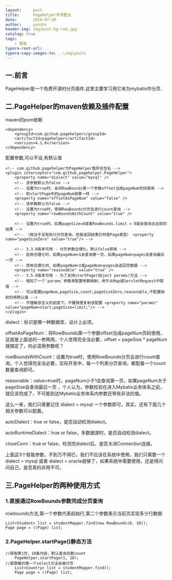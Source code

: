 ```yaml
---
layout:     post
title:      PageHelper专项整治
date:       2018-07-20
author:     yunzhs
header-img: img/post-bg-rwd.jpg
catalog: true
tags:
    - 随笔
typora-root-url: ..
typora-copy-images-to: ..\img\posts
---
```


##  一.前言

PageHelper是一个免费开源的分页插件,这里主要学习用它来为mybatis作分页.



## 二.PageHelper的maven依赖及插件配置

maven的pom依赖

```
<dependency>
	<groupId>com.github.pagehelper</groupId>
	<artifactId>pagehelper</artifactId>
	<version>4.1.6</version>
</dependency>
```

配置参数,可以不设,有默认值

```
<!-- com.github.pagehelper为PageHelper类所在包名 -->
<plugin interceptor="com.github.pagehelper.PageHelper">
	<property name="dialect" value="mysql" />
	<!-- 该参数默认为false -->
	<!-- 设置为true时，会将RowBounds第一个参数offset当成pageNum页码使用 -->
	<!-- 和startPage中的pageNum效果一样 -->
	<property name="offsetAsPageNum" value="false" />
	<!-- 该参数默认为false -->
	<!-- 设置为true时，使用RowBounds分页会进行count查询 -->
	<property name="rowBoundsWithCount" value="true" />
 
	<!-- 设置为true时，如果pageSize=0或者RowBounds.limit = 0就会查询出全部的结果 -->
	<!-- （相当于没有执行分页查询，但是返回结果仍然是Page类型） <property name="pageSizeZero" value="true"/> -->
 
	<!-- 3.3.0版本可用 - 分页参数合理化，默认false禁用 -->
	<!-- 启用合理化时，如果pageNum<1会查询第一页，如果pageNum>pages会查询最后一页 -->
	<!-- 禁用合理化时，如果pageNum<1或pageNum>pages会返回空数据 -->
	<property name="reasonable" value="true" />
	<!-- 3.5.0版本可用 - 为了支持startPage(Object params)方法 -->
	<!-- 增加了一个`params`参数来配置参数映射，用于从Map或ServletRequest中取值 -->
	<!-- 可以配置pageNum,pageSize,count,pageSizeZero,reasonable,不配置映射的用默认值 -->
	<!-- 不理解该含义的前提下，不要随便复制该配置 <property name="params" value="pageNum=start;pageSize=limit;"/> -->
</plugin>

```

dialect：标识是哪一种数据库，设计上必须。

offsetAsPageNum：将RowBounds第一个参数offset当成pageNum页码使用，这就是上面说的一参两用，个人觉得完全没必要，offset = pageSize * pageNum就搞定了，何必混用参数呢？

rowBoundsWithCount：设置为true时，使用RowBounds分页会进行count查询，个人觉得完全没必要，实际开发中，每一个列表分页查询，都配备一个count数量查询即可。

reasonable：value=true时，pageNum小于1会查询第一页，如果pageNum大于pageSize会查询最后一页 ，个人认为，参数校验在进入Mybatis业务体系之前，就应该完成了，不可能到达Mybatis业务体系内参数还带有非法的值。

这么一来，我们只需要记住 dialect = mysql 一个参数即可，其实，还有下面几个相关参数可以配置。

autoDialect：true or false，是否自动检测dialect。

autoRuntimeDialect：true or false，多数据源时，是否自动检测dialect。

closeConn：true or false，检测完dialect后，是否关闭Connection连接。

上面这3个智能参数，不到万不得已，我们不应该在系统中使用，我们只需要一个dialect = mysql 或者 dialect = oracle就够了，如果系统中需要使用，还是得问问自己，是否真的非用不可。

## 三.PageHelper的两种使用方式

### 1.直接通过RowBounds参数完成分页查询

rowbounds方法,第一个参数代表起始行,第二个参数表示当前页实现多少行数据

```
List<Student> list = studentMapper.find(new RowBounds(0, 10));
Page page = ((Page) list;
```

### 2.PageHelper.startPage()静态方法 

```
//获取第1页，10条内容，默认查询总数count
    PageHelper.startPage(1, 10);
//紧跟着的第一个select方法会被分页
    List<Country> list = studentMapper.find();
    Page page = ((Page) list;
```

